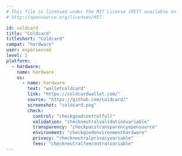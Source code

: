 ```yaml
---
# This file is licensed under the MIT License (MIT) available on
# http://opensource.org/licenses/MIT.

id: coldcard
title: "Coldcard"
titleshort: "Coldcard"
compat: "hardware"
user: experienced
level: 2
platform:
  - hardware:
    name: hardware
    os:
      - name: hardware
        text: "walletcoldcard"
        link: "https://coldcardwallet.com/"
        source: "https://github.com/coldcard/"
        screenshot: "coldcard.png"
        check:
          control: "checkgoodcontrolfull"
          validation: "checkneutralvalidationvariable"
          transparency: "checkpasstransparencyopensource"
          environment: "checkgoodenvironmenthardware"
          privacy: "checkneutralprivacyvariable"
          fees: "checkneutralfeecontrolvariable"
---
```

